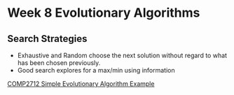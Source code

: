 # Week 8 Evolutionary Algorithms

## Search Strategies

- Exhaustive and Random choose the next solution without regard to what has been chosen previously.
- Good search explores for a max/min using information

[COMP2712 Simple Evolutionary Algorithm Example](https://colab.research.google.com/drive/1n5oNcpAyd3Edk4tD0qfCsoG1QWns3Clk?usp=sharing)